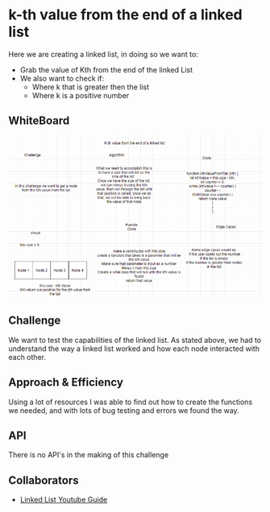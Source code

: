# k-th value from the end of a linked list

Here we are creating a linked list, in doing so we want to:

- Grab the value of Kth from the end of the linked List
- We also want to check if:
  - Where k that is greater then the list
  - Where k is a positive number

## WhiteBoard

![White Board](img/kth-value-from-tail-in-linked-list.png)

## Challenge

We want to test the capabilities of the linked list. As stated above, we had to understand the way a linked list worked and how each node interacted with each other.

## Approach & Efficiency

Using a lot of resources I was able to find out how to create the functions we needed, and with lots of bug testing and errors we found the way.

## API

There is no API's in the making of this challenge

## Collaborators

- [Linked List Youtube Guide](https://www.youtube.com/watch?v=ZBdE8DElQQU&ab_channel=freeCodeCamp.org)
